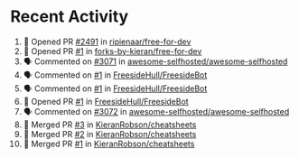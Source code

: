 # Recent Activity 

<!--START_SECTION:activity-->
1. 💪 Opened PR [#2491](https://github.com/ripienaar/free-for-dev/pull/2491) in [ripienaar/free-for-dev](https://github.com/ripienaar/free-for-dev)
2. 💪 Opened PR [#1](https://github.com/forks-by-kieran/free-for-dev/pull/1) in [forks-by-kieran/free-for-dev](https://github.com/forks-by-kieran/free-for-dev)
3. 🗣 Commented on [#3071](https://github.com/awesome-selfhosted/awesome-selfhosted/issues/3071) in [awesome-selfhosted/awesome-selfhosted](https://github.com/awesome-selfhosted/awesome-selfhosted)
4. 🗣 Commented on [#1](https://github.com/FreesideHull/FreesideBot/issues/1) in [FreesideHull/FreesideBot](https://github.com/FreesideHull/FreesideBot)
5. 🗣 Commented on [#1](https://github.com/FreesideHull/FreesideBot/issues/1) in [FreesideHull/FreesideBot](https://github.com/FreesideHull/FreesideBot)
6. 💪 Opened PR [#1](https://github.com/FreesideHull/FreesideBot/pull/1) in [FreesideHull/FreesideBot](https://github.com/FreesideHull/FreesideBot)
7. 🗣 Commented on [#3072](https://github.com/awesome-selfhosted/awesome-selfhosted/issues/3072) in [awesome-selfhosted/awesome-selfhosted](https://github.com/awesome-selfhosted/awesome-selfhosted)
8. 🎉 Merged PR [#3](https://github.com/KieranRobson/cheatsheets/pull/3) in [KieranRobson/cheatsheets](https://github.com/KieranRobson/cheatsheets)
9. 🎉 Merged PR [#2](https://github.com/KieranRobson/cheatsheets/pull/2) in [KieranRobson/cheatsheets](https://github.com/KieranRobson/cheatsheets)
10. 🎉 Merged PR [#1](https://github.com/KieranRobson/cheatsheets/pull/1) in [KieranRobson/cheatsheets](https://github.com/KieranRobson/cheatsheets)
<!--END_SECTION:activity-->
